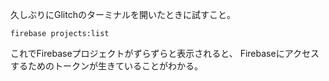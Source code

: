 久しぶりにGlitchのターミナルを開いたときに試すこと。

`firebase projects:list`

これでFirebaseプロジェクトがずらずらと表示されると、
Firebaseにアクセスするためのトークンが生きていることがわかる。



